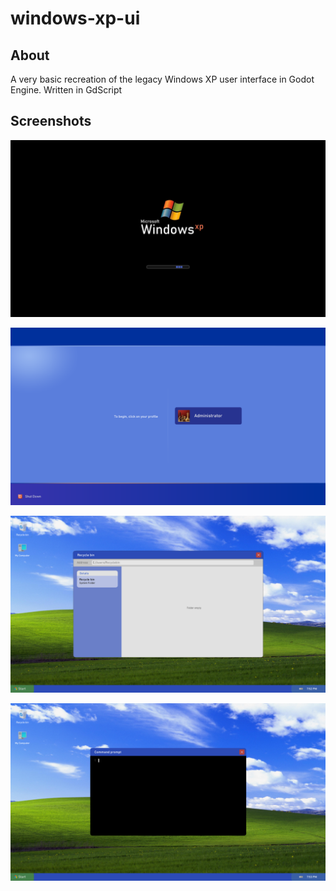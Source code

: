 # windows-xp-ui
## About
A very basic recreation of the legacy Windows XP user interface in Godot Engine. Written in GdScript
## Screenshots
<p align = "center"><img src = "Screenshots/Screenshot1.png"/></p>
<p align = "center"><img src = "Screenshots/Screenshot2.png"/></p>
<p align = "center"><img src = "Screenshots/Screenshot3.png"/></p>
<p align = "center"><img src = "Screenshots/Screenshot4.png"/></p>
